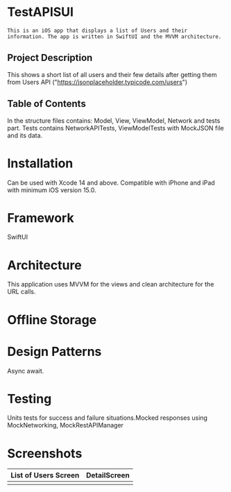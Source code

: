 # TestAPISUI
    This is an iOS app that displays a list of Users and their information. The app is written in SwiftUI and the MVVM architecture.
## Project Description 

This shows a short list of all users and their few details after getting them from Users API ("https://jsonplaceholder.typicode.com/users")

## Table of Contents

In the structure files contains: Model, View, ViewModel, Network and tests part. Tests contains NetworkAPITests, ViewModelTests with MockJSON file and its data.

# Installation
Can be used with Xcode 14 and above. Compatible with iPhone and iPad with minimum iOS version 15.0.
# Framework
SwiftUI 

# Architecture
This application uses MVVM for the views and clean architecture for the URL calls.

# Offline Storage

# Design Patterns
Async await.

# Testing
Units tests for success and failure situations.Mocked responses using MockNetworking, MockRestAPIManager

# Screenshots

|List of Users Screen|DetailScreen|
|---|---|
| | |
